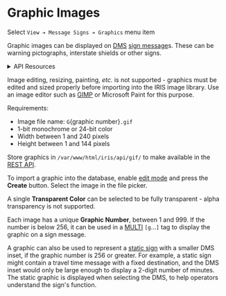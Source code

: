 # Graphic Images

Select `View ➔ Message Signs ➔ Graphics` menu item

Graphic images can be displayed on [DMS] [sign message]s.  These can be warning
pictographs, interstate shields or other signs.

<details>
<summary>API Resources</summary>

* `iris/api/graphic` (minimal)
* `iris/api/gif/{name}.gif`

| Access  | Minimal      |
|---------|--------------|
| 👁️  View | name, number |

</details>

Image editing, resizing, painting, *etc.* is not supported - graphics must be
edited and sized properly before importing into the IRIS image library.  Use an
image editor such as [GIMP] or Microsoft Paint for this purpose.

Requirements:

- Image file name: `G`{graphic number}`.gif`
- 1-bit monochrome or 24-bit color
- Width between 1 and 240 pixels
- Height between 1 and 144 pixels

Store graphics in `/var/www/html/iris/api/gif/` to make available in the
[REST API].

To import a graphic into the database, enable [edit mode] and press the
**Create** button.  Select the image in the file picker.

A single **Transparent Color** can be selected to be fully transparent - alpha
transparency is not supported. 

Each image has a unique **Graphic Number**, between 1 and 999.  If the number
is below 256, it can be used in a [MULTI] `[g`...`]` tag to display the graphic
on a sign message.

A graphic can also be used to represent a [static sign] with a smaller DMS
inset, if the graphic number is 256 or greater.  For example, a static sign
might contain a travel time message with a fixed destination, and the DMS inset
would only be large enough to display a 2-digit number of minutes.  The static
graphic is displayed when selecting the DMS, to help operators understand the
sign's function.


[DMS]: dms.html
[edit mode]: user_interface.html#edit-mode
[GIMP]: https://www.gimp.org/
[MULTI]: multi.html
[REST API]: rest_api.html
[sign message]: sign_message.html
[static sign]: dms.html#setup
